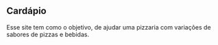 ## Cardápio ##
Esse site tem como o objetivo, de ajudar uma pizzaria com  variações de sabores de pizzas e bebidas.

